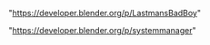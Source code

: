"https://developer.blender.org/p/LastmansBadBoy"

"https://developer.blender.org/p/systemmanager"

 
